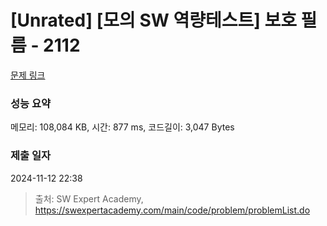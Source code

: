 # [Unrated] [모의 SW 역량테스트] 보호 필름 - 2112 

[문제 링크](https://swexpertacademy.com/main/code/problem/problemDetail.do?contestProbId=AV5V1SYKAaUDFAWu) 

### 성능 요약

메모리: 108,084 KB, 시간: 877 ms, 코드길이: 3,047 Bytes

### 제출 일자

2024-11-12 22:38



> 출처: SW Expert Academy, https://swexpertacademy.com/main/code/problem/problemList.do